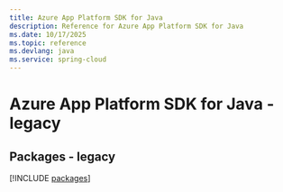 ```yaml
---
title: Azure App Platform SDK for Java
description: Reference for Azure App Platform SDK for Java
ms.date: 10/17/2025
ms.topic: reference
ms.devlang: java
ms.service: spring-cloud
---
```

# Azure App Platform SDK for Java - legacy
## Packages - legacy
[!INCLUDE [packages](app-platform-index.md)]